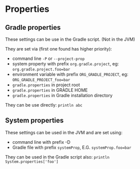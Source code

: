 # Properties

## Gradle properties

These settings can be use in the Gradle script. (Not in the JVM)

They are set via (first one found has higher priority):

- command line `-P` or `--project-prop`
- system property with prefix `org.gradle.project`, eg: `org.gradle.project.foo=bar`
- environment variable with prefix `ORG_GRADLE_PROJECT`, eg: `ORG_GRADLE_PROJECT_foo=bar`
- `gradle.properties` in project root
- `gradle.properties` in GRADLE HOME
- `gradle.properties` in Gradle installation directory

They can be use directly: `println abc`

## System properties

These settings can be used in the JVM and are set using:

- command line with prefix -D
- Gradle file with prefix `systemProp`, E.G. `systemProp.foo=bar`

They can be used in the Gradle script also: `println System.properties['foo']`
